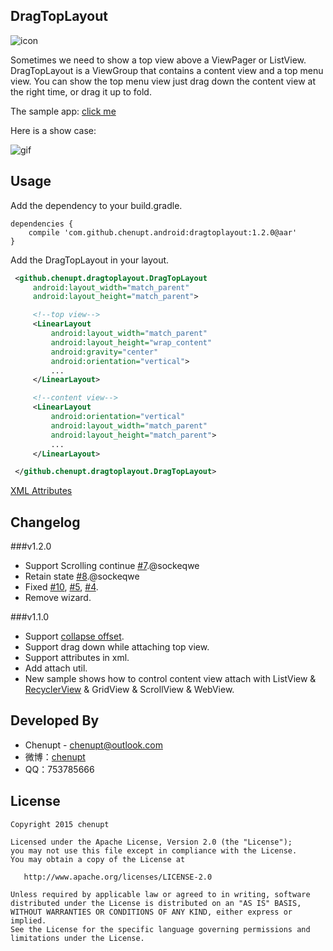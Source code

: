 DragTopLayout
---
![icon](https://raw.githubusercontent.com/chenupt/DragTopLayout/master/imgs/icon.png)


Sometimes we need to show a top view above a ViewPager or ListView. DragTopLayout is a ViewGroup that contains a content view and a top menu view. You can show the top menu view just drag down the content view at the right time, or drag it up to fold.



The sample app: [click me](https://github.com/chenupt/DragTopLayout/raw/master/imgs/sample-debug-1.2.0.apk)

Here is a show case: 

![gif](https://raw.githubusercontent.com/chenupt/DragTopLayout/master/imgs/dragtop_1.1.0.gif)

Usage
---
Add the dependency to your build.gradle.

```
dependencies {
    compile 'com.github.chenupt.android:dragtoplayout:1.2.0@aar'
}
```


Add the DragTopLayout in your layout.

```xml
 <github.chenupt.dragtoplayout.DragTopLayout
     android:layout_width="match_parent"
     android:layout_height="match_parent">

     <!--top view-->
     <LinearLayout
         android:layout_width="match_parent"
         android:layout_height="wrap_content"
         android:gravity="center"
         android:orientation="vertical">
         ...
     </LinearLayout>

     <!--content view-->
     <LinearLayout
         android:orientation="vertical"
         android:layout_width="match_parent"
         android:layout_height="match_parent">
         ...
     </LinearLayout>

 </github.chenupt.dragtoplayout.DragTopLayout>
```

[XML Attributes](https://github.com/chenupt/DragTopLayout/blob/dev/library/src/main/res/values/attrs.xml)

Changelog
---
###v1.2.0
 * Support Scrolling continue [#7](https://github.com/chenupt/DragTopLayout/pull/7).@sockeqwe
 * Retain state [#8](https://github.com/chenupt/DragTopLayout/pull/8).@sockeqwe
 * Fixed [#10](https://github.com/chenupt/DragTopLayout/issues/10), [#5](https://github.com/chenupt/DragTopLayout/issues/5), [#4](https://github.com/chenupt/DragTopLayout/issues/4).
 * Remove wizard.

###v1.1.0
 * Support [collapse offset](https://github.com/chenupt/DragTopLayout/issues/2).
 * Support drag down while attaching top view.
 * Support attributes in xml.
 * Add attach util.
 * New sample shows how to control content view attach with ListView & [RecyclerView](https://github.com/chenupt/DragTopLayout/issues/3) & GridView & ScrollView & WebView.
 

Developed By
---
 * Chenupt - <chenupt@outlook.com> 
 * 微博：[chenupt](http://weibo.com/p/1005052159173535/home)
 * QQ：753785666

License
---

    Copyright 2015 chenupt

    Licensed under the Apache License, Version 2.0 (the "License");
    you may not use this file except in compliance with the License.
    You may obtain a copy of the License at

       http://www.apache.org/licenses/LICENSE-2.0

    Unless required by applicable law or agreed to in writing, software
    distributed under the License is distributed on an "AS IS" BASIS,
    WITHOUT WARRANTIES OR CONDITIONS OF ANY KIND, either express or implied.
    See the License for the specific language governing permissions and
    limitations under the License.

